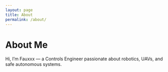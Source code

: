 ```yaml
---
layout: page
title: About
permalink: /about/
---
```


# About Me
Hi, I’m Fauxxx — a Controls Engineer passionate about robotics, UAVs, and safe autonomous systems.
